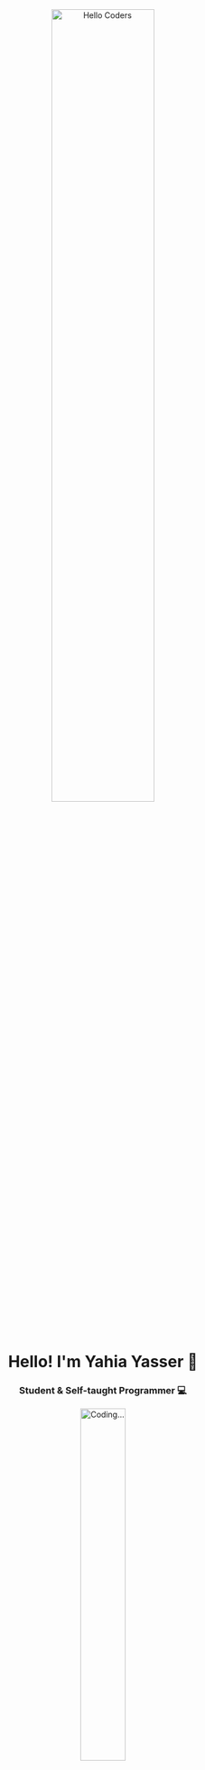 <div align="center">

  <img src="https://github.com/SP-XD/SP-XD/blob/main/images/hellocoders_rounded.gif?raw=true" width="60%" alt="Hello Coders" />
  
  <h1>Hello! I'm Yahia Yasser 👋</h1>
  <h3>Student & Self-taught Programmer 💻</h3>
  
  <img src="https://github.com/SP-XD/SP-XD/blob/main/images/dev-working_rounded.gif?raw=true" width="40%" alt="Coding..." />

</div>

---

### 🧠 Currently Learning / Working With:
- HTML, CSS, Python  
- Java, C++, OOP, Data Structures  
- Git, Command Line, Programming Basics  

---

### 🛠️ Tools & Technologies I Use:

![Python](https://img.shields.io/badge/Python-FFD43B?style=flat&logo=python&logoColor=darkgreen)
![Java](https://img.shields.io/badge/Java-ED8B00?style=flat&logo=java&logoColor=white)
![C++](https://img.shields.io/badge/C++-00599C?style=flat&logo=c%2B%2B&logoColor=white)
![HTML5](https://img.shields.io/badge/HTML5-E34F26?style=flat&logo=html5&logoColor=white)
![CSS3](https://img.shields.io/badge/CSS3-1572B6?style=flat&logo=css3&logoColor=white)
![Git](https://img.shields.io/badge/G)
